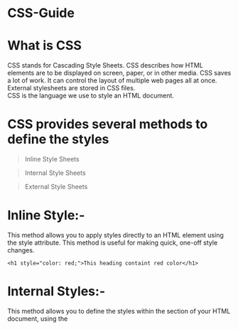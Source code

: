 # CSS-Guide

# What is CSS
CSS stands for Cascading Style Sheets.
CSS describes how HTML elements are to be displayed on screen, paper, or in other media.
CSS saves a lot of work. It can control the layout of multiple web pages all at once.
External stylesheets are stored in CSS files.<br>
CSS is the language we use to style an HTML document.

# CSS provides several methods to define the styles

> Inline Style Sheets

> Internal Style Sheets

> External Style Sheets


# Inline Style:-
This method allows you to apply styles directly to an HTML element using the style attribute. This method is useful for making quick, one-off style changes.
```
<h1 style="color: red;">This heading containt red color</h1>

```

# Internal Styles:-
This method allows you to define the styles within the section of your HTML document, using the <style> tag. This method is useful when you want to apply styles to a specific page only.
```
<head>
  <style>
    h1 {
      color: red;
    }
  </style>
</head>
```

# External Styles:-
In this method, you can define the styles in a separate CSS file, which is then linked to your HTML document using the tag. This method allows you to maintain consistent styles across multiple pages.
```
<head>
  <link rel="stylesheet" type="text/css" href="styles.css">
</head>
```

# CSS File Code Like -->

```
/* Element Selector */
h1 {
  font-size: 24px;
}

/* Class Selector */
.myClass {
  background-color: #fff;
}

/* ID Selector */
#myId {
  border: 1px solid black;
}

```

